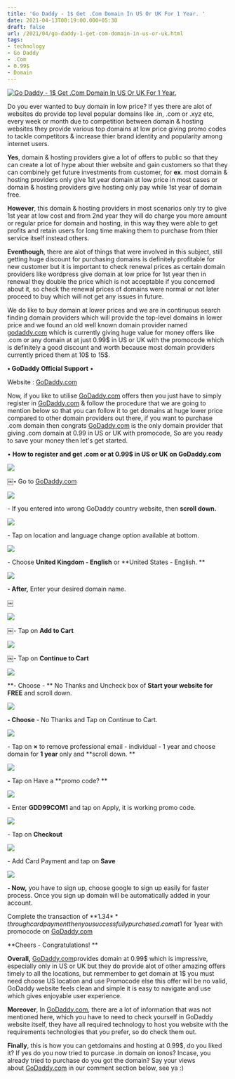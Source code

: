 ```yaml
---
title: 'Go Daddy - 1$ Get .Com Domain In US Or UK For 1 Year. '
date: 2021-04-13T00:19:00.000+05:30
draft: false
url: /2021/04/go-daddy-1-get-com-domain-in-us-or-uk.html
tags: 
- technology
- Go Daddy
- .Com
- 0.99$
- Domain
---
```


 [![Go Daddy - 1$ Get .Com Domain In US Or UK For 1 Year.](https://lh3.googleusercontent.com/-9vKtHJT8few/YHc5xXWrIeI/AAAAAAAAEIo/EBlxOjE4e_s2v2bXiswSTV03d-e3BNO5QCLcBGAsYHQ/s1600/1618426305091230-0.png "Go Daddy - 1$ Get .Com Domain In US Or UK For 1 Year.")](https://lh3.googleusercontent.com/-9vKtHJT8few/YHc5xXWrIeI/AAAAAAAAEIo/EBlxOjE4e_s2v2bXiswSTV03d-e3BNO5QCLcBGAsYHQ/s1600/1618426305091230-0.png) 

  

  

Do you ever wanted to buy domain in low price? If yes there are alot of websites do provide top level popular domains like .in, .com or .xyz etc, every week or month due to competition between domain & hosting websites they provide various top domains at low price giving promo codes to tackle competitors & increase thier brand identity and popularity among internet users. 

  

**Yes**, domain & hosting providers give a lot of offers to public so that they can create a lot of hype about thier website and gain customers so that they can combinely get future investments from customer, for **ex**. most domain & hosting providers only give 1st year domain at low price in most cases or domain & hosting providers give hosting only pay while 1st year of domain free.   

  

**However**, this domain & hosting providers in most scenarios only try to give 1st year at low cost and from 2nd year they will do charge you more amount or regular price for domain and hosting, in this way they were able to get profits and retain users for long time making them to purchase from thier service itself instead others.   

  

**Eventhough**, there are alot of things that were involved in this subject, still getting huge discount for purchasing domains is definitely profitable for new customer but it is important to check renewal prices as certain domain providers like wordpress give domain at low price for 1st year then in renewal they double the price which is not acceptable if you concerned about it, so check the renewal prices of domains were normal or not later proceed to buy which will not get any issues in future.   

  

We do like to buy domain at lower prices and we are in continuous search finding domain providers which will provide the top-level domains in lower price and we found an old well known domain provider named [godaddy.com](http://godaddy.com) which is currently giving huge value for money offers like .com or any domain at at just 0.99$ in US or UK with the promocode which is definitely a good discount and worth because most domain providers currently priced them at 10$ to 15$.

  

**• GoDaddy Official Support** •   

  

Website : [GoDaddy.com](http://GoDaddy.com)

  

Now, if you like to utilise [GoDaddy.com](http://GoDaddy.com) offers then you just have to simply register in [GoDaddy.com](http://GoDaddy.com) & follow the procedure that we are going to mention below so that you can follow it to get domains at huge lower price compared to other domain providers out there, if you want to purchase .com domain then congrats [GoDaddy.com](http://GoDaddy.com) is the only domain provider that giving .com domain at 0.99 in US or UK with promocode, So are you ready to save your money then let's get started.   

  

• **How to register and get .com or at 0.99$ in US or UK on GoDaddy.com**

 **[![](https://lh3.googleusercontent.com/-u8fuLcnKBhc/YHc5Mf2q5lI/AAAAAAAAEIM/bSWZvnHAUREcgmeu_9oZU4vgwpn0ENYvACLcBGAsYHQ/s1600/1618426156603819-0.png)](https://lh3.googleusercontent.com/-u8fuLcnKBhc/YHc5Mf2q5lI/AAAAAAAAEIM/bSWZvnHAUREcgmeu_9oZU4vgwpn0ENYvACLcBGAsYHQ/s1600/1618426156603819-0.png)** 

**￼-** Go to [GoDaddy.com](http://GoDaddy.com)

  

 [![](https://lh3.googleusercontent.com/-zDu6ADCdpao/YHc5LcyZG2I/AAAAAAAAEII/9NX1n4mNQkAwCaoioUEdD1P9iZAgd7_5gCLcBGAsYHQ/s1600/1618426150474681-1.png)](https://lh3.googleusercontent.com/-zDu6ADCdpao/YHc5LcyZG2I/AAAAAAAAEII/9NX1n4mNQkAwCaoioUEdD1P9iZAgd7_5gCLcBGAsYHQ/s1600/1618426150474681-1.png) 

  

  

\- If you entered into wrong GoDaddy country website, then **scroll down.** 

  

 [![](https://lh3.googleusercontent.com/-IQSke_GAroI/YHc5JgYzf5I/AAAAAAAAEIE/DptCNB30yAsGZfo5g0QB361LYvkhXUCEgCLcBGAsYHQ/s1600/1618426145585667-2.png)](https://lh3.googleusercontent.com/-IQSke_GAroI/YHc5JgYzf5I/AAAAAAAAEIE/DptCNB30yAsGZfo5g0QB361LYvkhXUCEgCLcBGAsYHQ/s1600/1618426145585667-2.png) 

  

  

\- Tap on location and language change option available at bottom. 

  

 [![](https://lh3.googleusercontent.com/-qsaFQE7Q_iI/YHc5IVtSM6I/AAAAAAAAEIA/PMjnS_M0JQUp7mUTs0szE2AHjjZmYPQoACLcBGAsYHQ/s1600/1618426140254319-3.png)](https://lh3.googleusercontent.com/-qsaFQE7Q_iI/YHc5IVtSM6I/AAAAAAAAEIA/PMjnS_M0JQUp7mUTs0szE2AHjjZmYPQoACLcBGAsYHQ/s1600/1618426140254319-3.png) 

  

\- Choose **United Kingdom - English** or **United States - English. **

 **[![](https://lh3.googleusercontent.com/-lMZo8YYf5Rc/YHc5HCbjVAI/AAAAAAAAEH8/zB2auqL08HEbRWi9Pa8NvkxFkROdMM1xQCLcBGAsYHQ/s1600/1618426135108163-4.png)](https://lh3.googleusercontent.com/-lMZo8YYf5Rc/YHc5HCbjVAI/AAAAAAAAEH8/zB2auqL08HEbRWi9Pa8NvkxFkROdMM1xQCLcBGAsYHQ/s1600/1618426135108163-4.png)** 

**\- After,** Enter your desired domain name. 

  

￼

 [![](https://lh3.googleusercontent.com/-HXQ-lpWieWc/YHc5F04D99I/AAAAAAAAEH4/P6KTa1WHTBwDGZmqXgO7AlTmDe7ephlxACLcBGAsYHQ/s1600/1618426130346656-5.png)](https://lh3.googleusercontent.com/-HXQ-lpWieWc/YHc5F04D99I/AAAAAAAAEH4/P6KTa1WHTBwDGZmqXgO7AlTmDe7ephlxACLcBGAsYHQ/s1600/1618426130346656-5.png) 

  

￼- Tap on **Add to Cart**

  

 [![](https://lh3.googleusercontent.com/-RmVvFj3DH-U/YHc5Eu2A6vI/AAAAAAAAEH0/sRl9yqfycZkZehQcxLuCJjGJE9jqo-F7QCLcBGAsYHQ/s1600/1618426122721524-6.png)](https://lh3.googleusercontent.com/-RmVvFj3DH-U/YHc5Eu2A6vI/AAAAAAAAEH0/sRl9yqfycZkZehQcxLuCJjGJE9jqo-F7QCLcBGAsYHQ/s1600/1618426122721524-6.png) 

  

￼- Tap on **Continue to Cart**

 **[![](https://lh3.googleusercontent.com/-Mvnzn9aozsg/YHc5CjHPX0I/AAAAAAAAEHw/N0k9xrX2li0hzFajQ7bVAeGAwzaC_AtkQCLcBGAsYHQ/s1600/1618426116861530-7.png)](https://lh3.googleusercontent.com/-Mvnzn9aozsg/YHc5CjHPX0I/AAAAAAAAEHw/N0k9xrX2li0hzFajQ7bVAeGAwzaC_AtkQCLcBGAsYHQ/s1600/1618426116861530-7.png)** 

**\- Choose - ** No Thanks and Uncheck box of **Start your website for FREE** and scroll down. 

  

 [![](https://lh3.googleusercontent.com/-9VPptOGJBzU/YHc5BLVQ32I/AAAAAAAAEHs/_pS1U5RriA8StaqZTwoqpgenVST1FjK4gCLcBGAsYHQ/s1600/1618426111537184-8.png)](https://lh3.googleusercontent.com/-9VPptOGJBzU/YHc5BLVQ32I/AAAAAAAAEHs/_pS1U5RriA8StaqZTwoqpgenVST1FjK4gCLcBGAsYHQ/s1600/1618426111537184-8.png) 

  

**\- Choose** \- No Thanks and Tap on Continue to Cart. 

  

 [![](https://lh3.googleusercontent.com/-cPVjCB6n708/YHc4_yljuqI/AAAAAAAAEHo/ovs8gnm0f1YV5nN6_r-wyGIMNkt7EFurwCLcBGAsYHQ/s1600/1618426105801573-9.png)](https://lh3.googleusercontent.com/-cPVjCB6n708/YHc4_yljuqI/AAAAAAAAEHo/ovs8gnm0f1YV5nN6_r-wyGIMNkt7EFurwCLcBGAsYHQ/s1600/1618426105801573-9.png) 

  

\- Tap on **×** to remove professional email - individual - 1 year and choose domain for **1 year** only and **scroll down. **

 **[![](https://lh3.googleusercontent.com/-eP67-_K-z5o/YHc4-dh1EaI/AAAAAAAAEHk/TfBPOF9cq0c5dOvreh5X3BBRObjzDlMoACLcBGAsYHQ/s1600/1618426100236152-10.png)](https://lh3.googleusercontent.com/-eP67-_K-z5o/YHc4-dh1EaI/AAAAAAAAEHk/TfBPOF9cq0c5dOvreh5X3BBRObjzDlMoACLcBGAsYHQ/s1600/1618426100236152-10.png)** 

**\-** Tap on Have a **promo code? **

 **[![](https://lh3.googleusercontent.com/-HM1Jluvm0Bo/YHc49Eib8tI/AAAAAAAAEHg/FHeTLUl3IlghTHHxYX3TSxFSiIISrQBcgCLcBGAsYHQ/s1600/1618426095445709-11.png)](https://lh3.googleusercontent.com/-HM1Jluvm0Bo/YHc49Eib8tI/AAAAAAAAEHg/FHeTLUl3IlghTHHxYX3TSxFSiIISrQBcgCLcBGAsYHQ/s1600/1618426095445709-11.png)** 

**\-** Enter **GDD99COM1** and tap on Apply, it is working promo code. 

  

 [![](https://lh3.googleusercontent.com/-65MWkeeFdD0/YHc4718PvxI/AAAAAAAAEHY/t7WL2RoOdDQFyuNCfY8Us67jrsOGokQkgCLcBGAsYHQ/s1600/1618426090758268-12.png)](https://lh3.googleusercontent.com/-65MWkeeFdD0/YHc4718PvxI/AAAAAAAAEHY/t7WL2RoOdDQFyuNCfY8Us67jrsOGokQkgCLcBGAsYHQ/s1600/1618426090758268-12.png) 

  

\- Tap on **Checkout**

 **[![](https://lh3.googleusercontent.com/-6DMqgUohIW8/YHc4rjiuNdI/AAAAAAAAEHM/-2jr6ExZH5cMtJilq4rbs12losUDSRXKgCLcBGAsYHQ/s1600/1618426026073474-13.png)](https://lh3.googleusercontent.com/-6DMqgUohIW8/YHc4rjiuNdI/AAAAAAAAEHM/-2jr6ExZH5cMtJilq4rbs12losUDSRXKgCLcBGAsYHQ/s1600/1618426026073474-13.png)** 

  

\- Add Card Payment and tap on **Save**

 **[![](https://lh3.googleusercontent.com/-pecrqXvdIOg/YHc4qmesvCI/AAAAAAAAEHI/MdkK56fgzp4PE-i21ANGkjf8GLh7tlh1ACLcBGAsYHQ/s1600/1618426019166788-14.png)](https://lh3.googleusercontent.com/-pecrqXvdIOg/YHc4qmesvCI/AAAAAAAAEHI/MdkK56fgzp4PE-i21ANGkjf8GLh7tlh1ACLcBGAsYHQ/s1600/1618426019166788-14.png)** 

**\- Now,** you have to sign up, choose google to sign up easily for faster process. Once you sign up domain will be automatically added in your account. 

  

Complete the transaction of **1.34$** through card payment then you successfully purchased .com at 1$ for 1year with promocode on [GoDaddy.com](http://GoDaddy.com)  

  

**Cheers - Congratulations! **  

**Overall,** [GoDaddy.com](http://GoDaddy.com)[](http://ionos.com/)provides domain at 0.99$ which is impressive, especially only in US or UK but they do provide alot of other amazing offers timely to all the locations, but remmember to get domain at 1$ you must need choose US location and use Promocode else this offer will be no valid, GoDaddy website feels clean and simple it is easy to navigate and use which gives enjoyable user experience. 

  

**Moreover**, In [GoDaddy.com](http://GoDaddy.com), there are a lot of information that was not mentioned here, which you have to need to check yourself in GoDaddy website itself, they have all required technology to host you website with the requirements technologies that you prefer, so do check them out.   

  

**Finally**, this is how you can getdomains and hosting at 0.99$, do you liked it? If yes do you now tried to purcase .in domain on ionos? Incase, you already tried to purchase do you got the domain? Say your views about [GoDaddy.com](http://GoDaddy.com)[](http://www.ionos.com/) in our comment section below, see ya :)